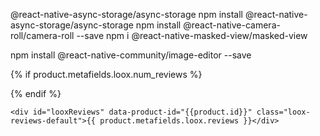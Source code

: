 @react-native-async-storage/async-storage
npm install @react-native-async-storage/async-storage
npm install @react-native-camera-roll/camera-roll --save
npm i @react-native-masked-view/masked-view

npm install @react-native-community/image-editor --save

{% if product.metafields.loox.num_reviews %}

<script id="looxSchemaJson" type="application/ld+json">
{
	"@context": "http://schema.org",
	"@type": "Product",
	"@id": {{ canonical_url | json }},
	"aggregateRating": {
		"@type": "AggregateRating",
		"ratingValue": "{{ product.metafields.loox.avg_rating }}",
		"reviewCount": "{{ product.metafields.loox.num_reviews }}"
	},
	"name": {{ product.title | json }}
}
</script>

{% endif %}

    <div id="looxReviews" data-product-id="{{product.id}}" class="loox-reviews-default">{{ product.metafields.loox.reviews }}</div>
